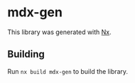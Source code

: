 # mdx-gen

This library was generated with [Nx](https://nx.dev).

## Building

Run `nx build mdx-gen` to build the library.
